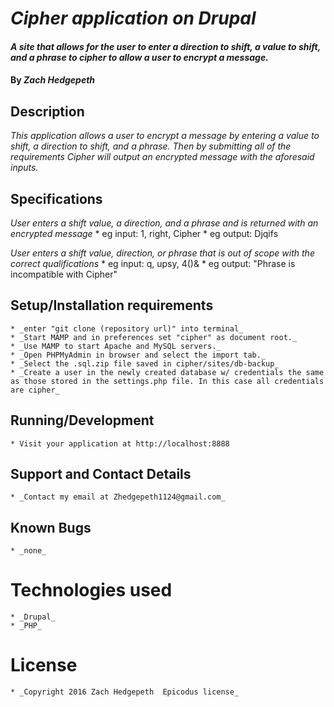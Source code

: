 # _Cipher application on Drupal_

#### _A site that allows for the user to enter a direction to shift, a value to shift, and a phrase to cipher to allow a user to encrypt a message._

#### By _**Zach Hedgepeth**_

## Description

_This application allows a user to encrypt a message by entering a value to shift, a direction to shift, and a phrase. Then by submitting all of the requirements Cipher will output an encrypted message with the aforesaid inputs._

## Specifications

_User enters a shift value, a direction, and a phrase and is returned with an encrypted message_
    * eg input: 1, right, Cipher
    * eg output: Djqifs

_User enters a shift value, direction, or phrase that is out of scope with the correct qualifications_
    * eg input: q, upsy, 4()&
    * eg output: "Phrase is incompatible with Cipher"

## Setup/Installation requirements

    * _enter "git clone (repository url)" into terminal_
    * _Start MAMP and in preferences set "cipher" as document root._
    * _Use MAMP to start Apache and MySQL servers._
    * _Open PHPMyAdmin in browser and select the import tab._
    * _Select the .sql.zip file saved in cipher/sites/db-backup_
    * _Create a user in the newly created database w/ credentials the same as those stored in the settings.php file. In this case all credentials are cipher_

## Running/Development

    * Visit your application at http://localhost:8888

## Support and Contact Details

    * _Contact my email at Zhedgepeth1124@gmail.com_

## Known Bugs

    * _none_

# Technologies used

    * _Drupal_
    * _PHP_

# License

    * _Copyright 2016 Zach Hedgepeth  Epicodus license_
